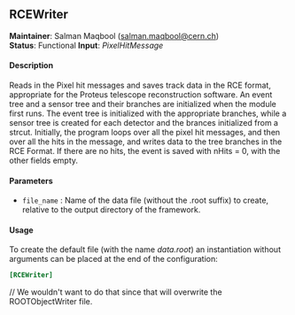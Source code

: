## RCEWriter
**Maintainer**: Salman Maqbool (<salman.maqbool@cern.ch>)  
**Status**: Functional
**Input**: *PixelHitMessage*

#### Description
Reads in the Pixel hit messages and saves track data in the RCE format, appropriate for the Proteus telescope reconstruction software. An event tree and a sensor tree and their branches are initialized when the module first runs. The event tree is initialized with the appropriate branches, while a sensor tree is created for each detector and the brances initialized from a strcut. Initially, the program loops over all the pixel hit messages, and then over all the hits in the message, and writes data to the tree branches in the RCE Format. If there are no hits, the event is saved with nHits = 0, with the other fields empty.

#### Parameters
* `file_name` : Name of the data file (without the .root suffix) to create, relative to the output directory of the framework.

#### Usage
To create the default file (with the name *data.root*) an instantiation without arguments can be placed at the end of the configuration:

```ini
[RCEWriter]
```
// We wouldn't want to do that since that will overwrite the ROOTObjectWriter file.